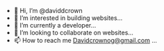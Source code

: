 - 👋 Hi, I’m @daviddcrown
- 👀 I’m interested in building websites...
- 🌱 I’m currently a developer...
- 💞️ I’m looking to collaborate on websites...
- 📫 How to reach me Davidcrownog@gmail.com ...

<!---
daviddcrown/daviddcrown is a ✨ special ✨ repository because its `README.md` (this file) appears on your GitHub profile.
You can click the Preview link to take a look at your changes.
--->

